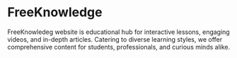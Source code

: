 # FreeKnowledge
FreeKnowledeg website is educational hub for interactive lessons, engaging videos, and in-depth articles. Catering to diverse learning styles, we offer comprehensive content for students, professionals, and curious minds alike.
